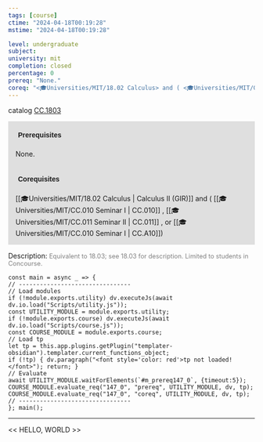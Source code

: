 ```yaml
---
tags: [course]
ctime: "2024-04-18T00:19:28"
mstime: "2024-04-18T00:19:28"

level: undergraduate
subject: 
university: mit
completion: closed
percentage: 0
prereq: "None."
coreq: "<🎓Universities/MIT/18.02 Calculus> and ( <🎓Universities/MIT/CC.010 Seminar I> , <🎓Universities/MIT/CC.011 Seminar II> , or <🎓Universities/MIT/CC.010 Seminar I>)"
---
```


catalog [CC.1803](http://student.mit.edu/catalog/mCCa.html#CC.1803)

<span style="display: block; padding: 15px; background-color: rgb(100, 100, 100, 0.2);"><font id="m_prereq147_0" style="display: block; font-family: Arial, sans-serif; font-weight: bold; padding: 5px">Prerequisites</font><br><span id="prereq147_0">None.</span></span>
<span style="display: block; padding: 15px; background-color: rgb(100, 100, 100, 0.2);"><font id="m_coreq147_0" style="display: block; font-family: Arial, sans-serif; font-weight: bold; padding: 5px">Corequisites</font><br><span id="coreq147_0">[[🎓Universities/MIT/18.02 Calculus | Calculus II (GIR)]] and ( [[🎓Universities/MIT/CC.010 Seminar I | CC.010]] , [[🎓Universities/MIT/CC.011 Seminar II | CC.011]] , or [[🎓Universities/MIT/CC.010 Seminar I | CC.A10]])</span></span>

<font style="">Description:</font>
<font style="color: grey; font-size: 0.8rem;">Equivalent to 18.03; see 18.03 for description. Limited to students in Concourse.</font>

```dataviewjs
const main = async _ => {
// --------------------------------
// Load modules
if (!module.exports.utility) dv.executeJs(await dv.io.load("Scripts/utility.js"));
const UTILITY_MODULE = module.exports.utility;
if (!module.exports.course) dv.executeJs(await dv.io.load("Scripts/course.js"));
const COURSE_MODULE = module.exports.course;
// Load tp
let tp = this.app.plugins.getPlugin("templater-obsidian").templater.current_functions_object;
if (!tp) { dv.paragraph("<font style='color: red'>tp not loaded!</font>"); return; }
// Evaluate
await UTILITY_MODULE.waitForElements(`#m_prereq147_0`, {timeout:5});
COURSE_MODULE.evaluate_req("147_0", "prereq", UTILITY_MODULE, dv, tp);
COURSE_MODULE.evaluate_req("147_0", "coreq", UTILITY_MODULE, dv, tp);
// --------------------------------
}; main();
```

---

<< HELLO, WORLD >>
